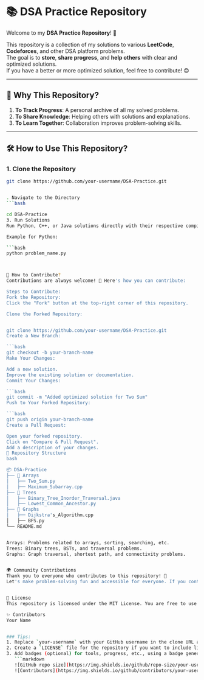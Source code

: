 # 📚 DSA Practice Repository

Welcome to my **DSA Practice Repository**! 🚀

This repository is a collection of my solutions to various **LeetCode**, **Codeforces**, and other DSA platform problems.  
The goal is to **store**, **share progress**, and **help others** with clear and optimized solutions.  
If you have a better or more optimized solution, feel free to contribute! 😊

---

## 🌟 Why This Repository?

1. **To Track Progress**: A personal archive of all my solved problems.
2. **To Share Knowledge**: Helping others with solutions and explanations.
3. **To Learn Together**: Collaboration improves problem-solving skills.

---

## 🛠️ How to Use This Repository?

### 1. Clone the Repository
```bash
git clone https://github.com/your-username/DSA-Practice.git


. Navigate to the Directory
```bash

cd DSA-Practice
3. Run Solutions
Run Python, C++, or Java solutions directly with their respective compilers/interpreters.

Example for Python:

```bash
python problem_name.py



🤝 How to Contribute?
Contributions are always welcome! 🎉 Here's how you can contribute:

Steps to Contribute:
Fork the Repository:
Click the "Fork" button at the top-right corner of this repository.

Clone the Forked Repository:


git clone https://github.com/your-username/DSA-Practice.git
Create a New Branch:

```bash
git checkout -b your-branch-name
Make Your Changes:

Add a new solution.
Improve the existing solution or documentation.
Commit Your Changes:

```bash
git commit -m "Added optimized solution for Two Sum"
Push to Your Forked Repository:

```bash
git push origin your-branch-name
Create a Pull Request:

Open your forked repository.
Click on "Compare & Pull Request".
Add a description of your changes.
📂 Repository Structure
bash

📦 DSA-Practice
├── 📂 Arrays
│   ├── Two_Sum.py
│   ├── Maximum_Subarray.cpp
├── 📂 Trees
│   ├── Binary_Tree_Inorder_Traversal.java
│   ├── Lowest_Common_Ancestor.py
├── 📂 Graphs
│   ├── Dijkstra's_Algorithm.cpp
│   ├── BFS.py
└── README.md


Arrays: Problems related to arrays, sorting, searching, etc.
Trees: Binary trees, BSTs, and traversal problems.
Graphs: Graph traversal, shortest path, and connectivity problems.


🌍 Community Contributions
Thank you to everyone who contributes to this repository! 🙌
Let's make problem-solving fun and accessible for everyone. If you contribute, don't forget to add yourself to the Contributors section below.


📜 License
This repository is licensed under the MIT License. You are free to use the code for personal or educational purposes.

✨ Contributors
Your Name


### Tips:
1. Replace `your-username` with your GitHub username in the clone URL and contributor list.
2. Create a `LICENSE` file for the repository if you want to include licensing.
3. Add badges (optional) for tools, progress, etc., using a badge generator like [Shields.io](https://shields.io/). For example:
   ```markdown
   ![GitHub repo size](https://img.shields.io/github/repo-size/your-username/DSA-Practice)
   ![Contributors](https://img.shields.io/github/contributors/your-username/DSA-Practice
